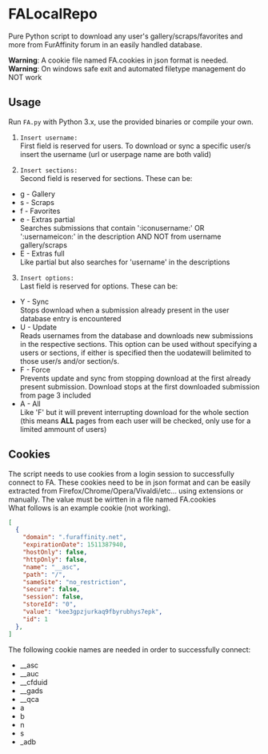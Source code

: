# FALocalRepo
Pure Python script to download any user's gallery/scraps/favorites and more from FurAffinity forum in an easily handled database.

**Warning**: A cookie file named FA.cookies in json format is needed.<br>
**Warning**: On windows safe exit and automated filetype management do NOT work

## Usage
Run `FA.py` with Python 3.x, use the provided binaries or compile your own.

1. `Insert username: `<br>
First field is reserved for users. To download or sync a specific user/s insert the username (url or userpage name are both valid)

2. `Insert sections: `<br>
Second field is reserved for sections. These can be:
  * g - Gallery
  * s - Scraps
  * f - Favorites
  * e - Extras partial<br>
  Searches submissions that contain ':iconusername:' OR ':usernameicon:' in the description AND NOT from username gallery/scraps
  * E - Extras full<br>
  Like partial but also searches for 'username' in the descriptions

3. `Insert options: `<br>
Last field is reserved for options. These can be:
  * Y - Sync<br>
  Stops download when a submission already present in the user database entry is encountered
  * U - Update<br>
  Reads usernames from the database and downloads new submissions in the respective sections. This option can be used without specifying a users or sections, if either is specified then the uodatewill belimited to those user/s and/or section/s.
  * F - Force<br>
  Prevents update and sync from stopping download at the first already present submission. Download stops at the first downloaded submission from page 3 included
  * A - All<br>
  Like 'F' but it will prevent interrupting download for the whole section (this means **ALL** pages from each user will be checked, only use for a limited ammount of users)

## Cookies
The script needs to use cookies from a login session to successfully connect to FA. These cookies need to be in json format and can be easily extracted from Firefox/Chrome/Opera/Vivaldi/etc... using extensions or  manually. The value must be wirtten in a file named FA.cookies<br>
What follows is an example cookie (not working).
```json
[
  {
    "domain": ".furaffinity.net",
    "expirationDate": 1511387940,
    "hostOnly": false,
    "httpOnly": false,
    "name": "__asc",
    "path": "/",
    "sameSite": "no_restriction",
    "secure": false,
    "session": false,
    "storeId": "0",
    "value": "kee3gpzjurkaq9fbyrubhys7epk",
    "id": 1
  },
]
```
The following cookie names are needed in order to successfully connect:
* \_\_asc
* \_\_auc
* \_\_cfduid
* \_\_gads
* \_\_qca
* a
* b
* n
* s
* \_adb
